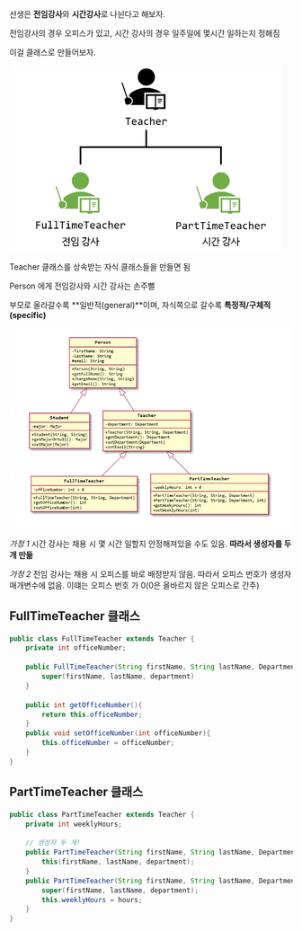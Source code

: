선생은 **전임강사**와 **시간강사**로 나뉜다고 해보자.

전임강사의 경우 오피스가 있고, 시간 강사의 경우 일주일에 몇시간 일하는지 정해짐

이걸 클래스로 만들어보자.

![image-20211216184048920](https://raw.githubusercontent.com/yeonnex/image-server/main/img/image-20211216184048920.png)

Teacher 클래스를 상속받는 자식 클래스들을 만들면 됨

Person 에게 전임강사와 시간 강사는 손주뻘

부모로 올라갈수록 **일반적(general)**이며, 자식쪽으로 갈수록 **특정적/구체적(specific)**

![image-20211216184341500](https://raw.githubusercontent.com/yeonnex/image-server/main/img/image-20211216184341500.png)

*가정 1*
	시간 강사는 채용 시 몇 시간 일할지 안정해져있을 수도 있음. **따라서 생성자를 두개 만듦**

*가정 2*
	전임 강사는 채용 시 오피스를 바로 배정받지 않음. 따라서 오피스 번호가 생성자 매개변수에 없음. 이떄는 오피스 번호
	가 0(0은 올바르지 않은 오피스로 간주)

## FullTimeTeacher 클래스

```java
public class FullTimeTeacher extends Teacher {
    private int officeNumber;
    
    public FullTimeTeacher(String firstName, String lastName, Department department){
        super(firstName, lastName, department)
    }
    
    public int getOfficeNumber(){
        return this.officeNumber;
    }
    public void setOfficeNumber(int officeNumber){
        this.officeNumber = officeNumber;
    }
}
```

## PartTimeTeacher 클래스

```java
public class PartTimeTeacher extends Teacher {
    private int weeklyHours;
    
    // 생성자 두 개!
    public PartTimeTeacher(String firstName, String lastName, Department department) {
        this(firstName, lastName, department);
    }
    public PartTimeTeacher(String firstName, String lastName, Department department, int hours){
        super(firstName, lastName, department);
        this.weeklyHours = hours;
    }
}
```


